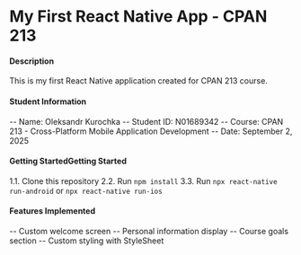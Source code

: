 # My First React Native App - CPAN 213
#### Description
This is my first React Native application created for CPAN 213 course.
#### Student Information
-- Name: Oleksandr Kurochka
-- Student ID: N01689342
-- Course: CPAN 213 - Cross-Platform Mobile Application Development
-- Date: September 2, 2025
#### Getting StartedGetting Started
1.1. Clone this repository
2.2. Run `npm install`
3.3. Run `npx react-native run-android` or `npx react-native run-ios`
#### Features Implemented
-- Custom welcome screen
-- Personal information display
-- Course goals section
-- Custom styling with StyleSheet

